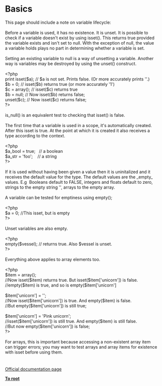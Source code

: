 # Basics




<div class="phpcode"><span class="html">
This page should include a note on variable lifecycle:<br><br>Before a variable is used, it has no existence. It is unset. It is possible to check if a variable doesn&apos;t exist by using isset(). This returns true provided the variable exists and isn&apos;t set to null. With the exception of null, the value a variable holds plays no part in determining whether a variable is set. <br><br>Setting an existing variable to null is a way of unsetting a variable. Another way is variables may be destroyed by using the unset() construct. <br><br><span class="default">&lt;?php<br></span><span class="keyword">print isset(</span><span class="default">$a</span><span class="keyword">); </span><span class="comment">// $a is not set. Prints false. (Or more accurately prints &apos;&apos;.)<br></span><span class="default">$b </span><span class="keyword">= </span><span class="default">0</span><span class="keyword">; </span><span class="comment">// isset($b) returns true (or more accurately &apos;1&apos;)<br></span><span class="default">$c </span><span class="keyword">= array(); </span><span class="comment">// isset($c) returns true<br></span><span class="default">$b </span><span class="keyword">= </span><span class="default">null</span><span class="keyword">; </span><span class="comment">// Now isset($b) returns false;<br></span><span class="keyword">unset(</span><span class="default">$c</span><span class="keyword">); </span><span class="comment">// Now isset($c) returns false;<br></span><span class="default">?&gt;<br></span><br>is_null() is an equivalent test to checking that isset() is false.<br><br>The first time that a variable is used in a scope, it&apos;s automatically created. After this isset is true. At the point at which it is created it also receives a type according to the context.<br><br><span class="default">&lt;?php<br>$a_bool </span><span class="keyword">= </span><span class="default">true</span><span class="keyword">;&#xA0;&#xA0; </span><span class="comment">// a boolean<br></span><span class="default">$a_str </span><span class="keyword">= </span><span class="string">&apos;foo&apos;</span><span class="keyword">;&#xA0; &#xA0; </span><span class="comment">// a string<br></span><span class="default">?&gt;<br></span><br>If it is used without having been given a value then it is uninitalized and it receives the default value for the type. The default values are the _empty_ values. E.g&#xA0; Booleans default to FALSE, integers and floats default to zero, strings to the empty string &apos;&apos;, arrays to the empty array.<br><br>A variable can be tested for emptiness using empty();<br><br><span class="default">&lt;?php<br>$a </span><span class="keyword">= </span><span class="default">0</span><span class="keyword">; </span><span class="comment">//This isset, but is empty<br></span><span class="default">?&gt;<br></span><br>Unset variables are also empty.<br><br><span class="default">&lt;?php<br></span><span class="keyword">empty(</span><span class="default">$vessel</span><span class="keyword">); </span><span class="comment">// returns true. Also $vessel is unset.<br></span><span class="default">?&gt;<br></span><br>Everything above applies to array elements too. <br><br><span class="default">&lt;?php<br>$item </span><span class="keyword">= array(); <br></span><span class="comment">//Now isset($item) returns true. But isset($item[&apos;unicorn&apos;]) is false.<br>//empty($item) is true, and so is empty($item[&apos;unicorn&apos;]<br><br></span><span class="default">$item</span><span class="keyword">[</span><span class="string">&apos;unicorn&apos;</span><span class="keyword">] = </span><span class="string">&apos;&apos;</span><span class="keyword">;<br></span><span class="comment">//Now isset($item[&apos;unicorn&apos;]) is true. And empty($item) is false. <br>//But empty($item[&apos;unicorn&apos;]) is still true;<br><br></span><span class="default">$item</span><span class="keyword">[</span><span class="string">&apos;unicorn&apos;</span><span class="keyword">] = </span><span class="string">&apos;Pink unicorn&apos;</span><span class="keyword">;<br></span><span class="comment">//isset($item[&apos;unicorn&apos;]) is still true. And empty($item) is still false. <br>//But now empty($item[&apos;unicorn&apos;]) is false;<br></span><span class="default">?&gt;<br></span><br>For arrays, this is important because accessing a non-existent array item can trigger errors; you may want to test arrays and array items for existence with isset before using them.</span>
</div>
  

#

[Official documentation page](https://www.php.net/manual/en/language.variables.basics.php)

**[To root](/)**